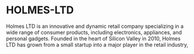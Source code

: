 # HOLMES-LTD
Holmes LTD is an innovative and dynamic retail company specializing in a wide range of consumer products, including electronics, appliances, and personal gadgets. Founded in the heart of Silicon Valley in 2010, Holmes LTD has grown from a small startup into a major player in the retail industry, 
